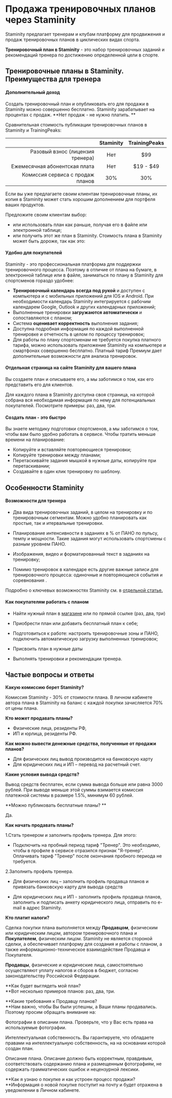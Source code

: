# Продажа тренировочных планов через Staminity

Staminity предлагает тренерам и клубам платформу для продвижения и продаж тренировочных планов в циклических видах спорта.

**Тренировочный план в Staminity** - это набор тренировочных заданий и рекомендаций тренера по достижению определенной цели в спорте.

## Тренировочные планы в Staminity. Преимущества для тренера

#### Дополнительный доход

Создать тренировочный план и опубликовать его для продажи в Staminity можно совершенно бесплатно. Staminity зарабатывает на процентах с продаж. **Нет продаж - не нужно платить. **

Сравнительная стоимость публикации тренировочных планов в Staminity и TrainingPeaks:

|  | Staminity | TrainingPeaks |
| ---: | :---: | :---: |
| Разовый взнос \(лицензия тренера\) | Нет | $99 |
| Ежемесячная абонентская плата | Нет | $19 - $49 |
| Комиссия сервиса с продаж планов | 30% | 30% |

Если вы уже предлагаете своим клиентам тренировочные планы, их копия в Staminity может стать хорошим дополнением для портфеля ваших продуктов.

Предложите своим клиентам выбор:

* или использовать план как раньше, получая его в файле или электронной таблице;
* или получить этот же план в Staminity. Стоимость плана в Staminity может быть дороже, так как это:

#### Удобно для покупателей

Staminity - это профессиональная платформа для поддержки тренировочного процесса. Поэтому в отличие от плана на бумаге, в электронной таблице или в файле, заниматься по плану в Staminity для спортсменов гораздо удобнее:

* **Тренировочный календарь всегда под рукой** и доступен с компьютера и с мобильных приложений для IOS и Android. При необходимости календарь Staminity интегрируется с рабочим календарем Google, Outlook и других календарных приложений;
* Выполненные тренировки **загружаются автоматически** и сопоставляются с планом;
* Система **оценивает корректность** выполнения задания;
* Доступна подробная информация по каждой выполненной тренировке и отчетность в целом по процессу тренировок;
* Для работы по плану спортсменам не требуется покупка платного тарифа, можно использовать приложение Staminity на компьютере и смартфонах совершенно бесплатно. Платный тариф Премиум дает дополнительные возможности для анализа тренировок.

#### Отдельная страница на сайте Staminity для вашего плана

Вы создаете план и описываете его, а мы заботимся о том, как его представить его для клиентов.

Для каждого плана в Staminity доступна своя страница, на которой собрана вся необходимая информация по нему для потенциальных покупателей. Посмотрите примеры: раз, два, три.

#### Создать план - это быстро

Вы знаете методику подготовки спортсменов, а мы заботимся о том, чтобы вам было удобно работать в сервисе. Чтобы тратить меньше времени на планирование:

* Копируйте и вставляйте повторяющиеся тренировки;
* Копируйте тренировки между планами;
* Перетаскивайте задания мышкой в нужные даты, копируйте при перетаскивании;
* Создавайте в один клик тренировку по шаблону. 

## Особенности Staminity

#### Возможности для тренера

* Два вида тренировочных заданий, в целом на тренировку и по тренировочным сегментам. Можно удобно планировать как простые, так и итервальные тренировки.

* Планирование интенсивности в заданиях в % от ПАНО по пульсу, темпу и мощности. Такие задания могут использовать спортсмены с разным уровнем ПАНО.

* Изображения, видео и форматированный текст в заданиях на тренировку;

* Помимо тренировок в календаре есть другие важные записи для тренировочного процесса: одиночные и повторяющиеся события и соревнования .

Подробно о ключевых возможностях Staminity см. в [отдельной статье.](/about/staminity.md)

#### Как покупателям работать с планом

* Найти нужный план в [магазине](/ссылка) или по прямой ссылке \(раз, два, три\)

* Приобрести план или добавить бесплатный план к себе;

* Подготовиться к работе: настроить тренировочные зоны и ПАНО, подключить автоматическую загрузку выполненных тренировок;

* Присвоить план в нужные даты

* Выполнять тренировки и рекомендации тренера.

## Частые вопросы и ответы

**Какую комиссию берет Staminity?**

Комиссия Staminity - 30% от стоимости плана. В личном кабинете автора плана в Staminity на баланс с каждой покупки зачисляется 70% от цены плана.

**Кто может продавать планы?**

* Физические лица, резиденты РФ,
* ИП и юрлица, резиденты РФ.

**Как можно вывести денежные средства, полученные от продажи планов?**

* Для физических лиц вывод производится на банковскую карту
* Для юридических лиц и ИП – перевод на расчетный счет.

**Какие условия вывода средств?**

Вывод средств бесплатен, если сумма вывода больше или равна 3000 рублей. При выводе меньше этой суммы взимается комиссия платежной системы в размере 1.5%, минимум 60 рублей.

**Можно публиковать бесплатные планы? **

Да.

**Как начать продавать планы?**

1.Стать тренером и заполнить профиль тренера. Для этого:

* Подключить на пробный период тариф "Тренер". Это необходимо, чтобы в профиле в сервисе отразился признак "Я-тренер". Оплачивать тариф "Тренер" после окончания пробного периода не требуется.

2.Заполнить профиль тренера.

* Для физических лиц – заполнить профиль продавца планов и привязать банковскую карту для вывода средств

* Для юридических лиц и ИП - заполнить профиль продавца планов, заполнить и подписать анкету юридического лица, отправить по e-mail в адрес Staminity.

**Кто платит налоги?**

Сделка покупки плана выполняется между **Продавцом**, физическим или юридическим лицом, автором тренировочного плана и **Покупателем**, физическим лицом. Staminity не является стороной сделки, а обеспечивает платформу для создания и работы с планом, а также информационно-техническое взаимодействие Продавца и Покупателя. 

**Продавцы**, физические и юридические лица, самостоятельно осуществляют уплату налогов и сборов в бюджет, согласно законодательству Российской Федерации.

**Как будет выглядеть мой план?  
**Вот несколько примеров планов: раз, два, три.

**Какие требования к Продавцу планов?  
**Нам важно, чтобы Вы были успешны, а Ваши планы продавались. Поэтому просим обращать внимание на:

Фотографии в описании плана. Проверьте, что у Вас есть права на используемые фотографии. 

Интеллектуальная собственность. Вы гарантируете, что обладаете правами на интеллектуальную собственность, на на основании которой создан план. 

Описание плана. Описание должно быть корректным, правдивым, соответствовать содержанию плана и размещенным фотографиям, не содержать грамматических ошибок и нецензурной лексики.

**Как я узнаю о покупке и как устроен процесс продажи?  
**Информация о новой покупке поступит на почту и будет отражена в уведомлении в Личном кабинете. 

